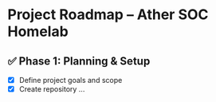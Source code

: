 # Project Roadmap – Ather SOC Homelab

## ✅ Phase 1: Planning & Setup
- [x] Define project goals and scope
- [x] Create repository
...
